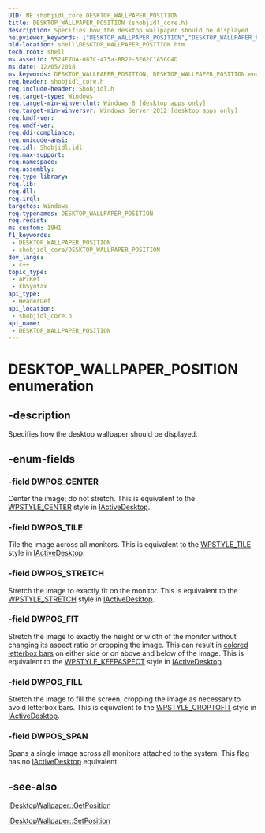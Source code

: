 ```yaml
---
UID: NE:shobjidl_core.DESKTOP_WALLPAPER_POSITION
title: DESKTOP_WALLPAPER_POSITION (shobjidl_core.h)
description: Specifies how the desktop wallpaper should be displayed.
helpviewer_keywords: ["DESKTOP_WALLPAPER_POSITION","DESKTOP_WALLPAPER_POSITION enumeration [Windows Shell]","DWPOS_CENTER","DWPOS_FILL","DWPOS_FIT","DWPOS_SPAN","DWPOS_STRETCH","DWPOS_TILE","shell.DESKTOP_WALLPAPER_POSITION","shobjidl_core/DESKTOP_WALLPAPER_POSITION","shobjidl_core/DWPOS_CENTER","shobjidl_core/DWPOS_FILL","shobjidl_core/DWPOS_FIT","shobjidl_core/DWPOS_SPAN","shobjidl_core/DWPOS_STRETCH","shobjidl_core/DWPOS_TILE"]
old-location: shell\DESKTOP_WALLPAPER_POSITION.htm
tech.root: shell
ms.assetid: 5524E7DA-087C-475a-BB22-5E62C1A5CC4D
ms.date: 12/05/2018
ms.keywords: DESKTOP_WALLPAPER_POSITION, DESKTOP_WALLPAPER_POSITION enumeration [Windows Shell], DWPOS_CENTER, DWPOS_FILL, DWPOS_FIT, DWPOS_SPAN, DWPOS_STRETCH, DWPOS_TILE, shell.DESKTOP_WALLPAPER_POSITION, shobjidl_core/DESKTOP_WALLPAPER_POSITION, shobjidl_core/DWPOS_CENTER, shobjidl_core/DWPOS_FILL, shobjidl_core/DWPOS_FIT, shobjidl_core/DWPOS_SPAN, shobjidl_core/DWPOS_STRETCH, shobjidl_core/DWPOS_TILE
req.header: shobjidl_core.h
req.include-header: Shobjidl.h
req.target-type: Windows
req.target-min-winverclnt: Windows 8 [desktop apps only]
req.target-min-winversvr: Windows Server 2012 [desktop apps only]
req.kmdf-ver: 
req.umdf-ver: 
req.ddi-compliance: 
req.unicode-ansi: 
req.idl: Shobjidl.idl
req.max-support: 
req.namespace: 
req.assembly: 
req.type-library: 
req.lib: 
req.dll: 
req.irql: 
targetos: Windows
req.typenames: DESKTOP_WALLPAPER_POSITION
req.redist: 
ms.custom: 19H1
f1_keywords:
 - DESKTOP_WALLPAPER_POSITION
 - shobjidl_core/DESKTOP_WALLPAPER_POSITION
dev_langs:
 - c++
topic_type:
 - APIRef
 - kbSyntax
api_type:
 - HeaderDef
api_location:
 - shobjidl_core.h
api_name:
 - DESKTOP_WALLPAPER_POSITION
---
```


# DESKTOP_WALLPAPER_POSITION enumeration


## -description

Specifies how the desktop wallpaper should be displayed.

## -enum-fields

### -field DWPOS_CENTER

Center the image; do not stretch. This is equivalent to the <a href="https://docs.microsoft.com/windows/desktop/shell/iactivedesktop-flags">WPSTYLE_CENTER</a> style in <a href="https://docs.microsoft.com/windows/desktop/api/shlobj_core/nn-shlobj_core-iactivedesktop">IActiveDesktop</a>.

### -field DWPOS_TILE

Tile the image across all monitors. This is equivalent to the <a href="https://docs.microsoft.com/windows/desktop/shell/iactivedesktop-flags">WPSTYLE_TILE</a> style in <a href="https://docs.microsoft.com/windows/desktop/api/shlobj_core/nn-shlobj_core-iactivedesktop">IActiveDesktop</a>.

### -field DWPOS_STRETCH

Stretch the image to exactly fit on the monitor. This is equivalent to the <a href="https://docs.microsoft.com/windows/desktop/shell/iactivedesktop-flags">WPSTYLE_STRETCH</a> style in <a href="https://docs.microsoft.com/windows/desktop/api/shlobj_core/nn-shlobj_core-iactivedesktop">IActiveDesktop</a>.

### -field DWPOS_FIT

Stretch the image to exactly the height or width of the monitor without changing its aspect ratio or cropping the image. This can result in <a href="https://docs.microsoft.com/windows/desktop/api/shobjidl_core/nf-shobjidl_core-idesktopwallpaper-getbackgroundcolor">colored letterbox bars</a> on either side or on above and below of the image. This is equivalent to the <a href="https://docs.microsoft.com/windows/desktop/shell/iactivedesktop-flags">WPSTYLE_KEEPASPECT</a> style in <a href="https://docs.microsoft.com/windows/desktop/api/shlobj_core/nn-shlobj_core-iactivedesktop">IActiveDesktop</a>.

### -field DWPOS_FILL

Stretch the image to fill the screen, cropping the image as necessary to avoid letterbox bars. This is equivalent to the <a href="https://docs.microsoft.com/windows/desktop/shell/iactivedesktop-flags">WPSTYLE_CROPTOFIT</a> style in <a href="https://docs.microsoft.com/windows/desktop/api/shlobj_core/nn-shlobj_core-iactivedesktop">IActiveDesktop</a>.

### -field DWPOS_SPAN

Spans a single image across all monitors attached to the system. This flag has no <a href="https://docs.microsoft.com/windows/desktop/api/shlobj_core/nn-shlobj_core-iactivedesktop">IActiveDesktop</a> equivalent.

## -see-also

<a href="https://docs.microsoft.com/windows/desktop/api/shobjidl_core/nf-shobjidl_core-idesktopwallpaper-getposition">IDesktopWallpaper::GetPosition</a>



<a href="https://docs.microsoft.com/windows/desktop/api/shobjidl_core/nf-shobjidl_core-idesktopwallpaper-setposition">IDesktopWallpaper::SetPosition</a>

